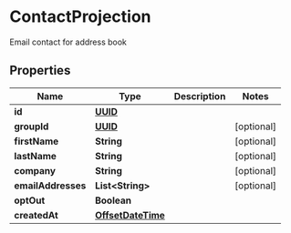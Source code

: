 

# ContactProjection

Email contact for address book
## Properties

Name | Type | Description | Notes
------------ | ------------- | ------------- | -------------
**id** | [**UUID**](UUID) |  | 
**groupId** | [**UUID**](UUID) |  |  [optional]
**firstName** | **String** |  |  [optional]
**lastName** | **String** |  |  [optional]
**company** | **String** |  |  [optional]
**emailAddresses** | **List&lt;String&gt;** |  |  [optional]
**optOut** | **Boolean** |  | 
**createdAt** | [**OffsetDateTime**](OffsetDateTime) |  | 



